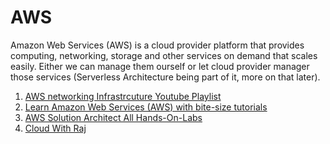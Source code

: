 # AWS

Amazon Web Services (AWS) is a cloud provider platform that provides computing, networking, storage and other services on demand that scales easily. Either we can manage them ourself or let cloud provider manager those services (Serverless Architecture being part of it, more on that later).

1. [AWS networking Infrastrcuture Youtube Playlist](https://www.youtube.com/playlist?list=PLwQq6ffp1IA9QL1XZ-XT8v6rxqSH9CYFg)
2. [Learn Amazon Web Services (AWS) with bite-size tutorials](https://www.youtube.com/playlist?list=PLwyXYwu8kL0wg9R_VMeXy0JiK5_c70IrV)
3. [AWS Solution Architect All Hands-On-Labs](https://www.youtube.com/playlist?list=PL_PMq759Kizq-M2Vy8jlOFmHcI8FoNfvm)
4. [Cloud With Raj](https://www.youtube.com/@cloudwithraj/featured)


